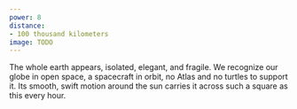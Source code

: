 ```yaml
---
power: 8
distance:
- 100 thousand kilometers
image: TODO
---
```

The whole earth appears, isolated, elegant, and fragile. We recognize our globe in open space, a spacecraft in orbit, no Atlas and no turtles to support it. Its smooth, swift motion around the sun carries it across such a square as this every hour.
